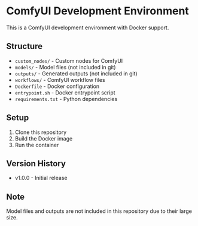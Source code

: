 # ComfyUI Development Environment

This is a ComfyUI development environment with Docker support.

## Structure

- `custom_nodes/` - Custom nodes for ComfyUI
- `models/` - Model files (not included in git)
- `outputs/` - Generated outputs (not included in git)
- `workflows/` - ComfyUI workflow files
- `Dockerfile` - Docker configuration
- `entrypoint.sh` - Docker entrypoint script
- `requirements.txt` - Python dependencies

## Setup

1. Clone this repository
2. Build the Docker image
3. Run the container

## Version History

- v1.0.0 - Initial release

## Note

Model files and outputs are not included in this repository due to their large size.
